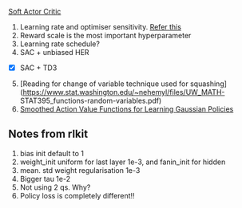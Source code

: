 [Soft Actor Critic](https://arxiv.org/pdf/1801.01290.pdf)
 1. Learning rate and optimiser sensitivity. [Refer this](https://arxiv.org/pdf/1810.02525.pdf)
2. Reward scale is the most important hyperparameter
3. Learning rate schedule?
4. SAC + unbiased HER
- [x] SAC + TD3

5. [Reading for change of variable technique used for squashing](https://www.stat.washington.edu/~nehemyl/files/UW_MATH-    STAT395_functions-random-variables.pdf)
6. [Smoothed Action Value Functions for Learning Gaussian Policies](https://arxiv.org/pdf/1803.02348.pdf) 


## Notes from rlkit

1. bias init default to 1
2. weight_init uniform for last layer 1e-3, and fanin_init for hidden 
3. mean. std weight regularisation 1e-3
4. Bigger tau 1e-2
5. Not using 2 qs. Why?
6. Policy loss is completely different!!

